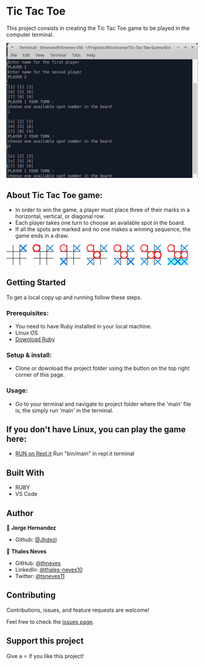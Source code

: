 # Tic Tac Toe

This project consists in creating the Tic Tac Toe game to be played in the computer terminal.


![screenshot](assets/images/screenshot.png)

## About Tic Tac Toe game:

- In order to win the game, a player must place three of their marks in a horizontal, vertical, or diagonal row.
- Each player takes one turn to choose an available spot in the board.
- If all the spots are marked and no one makes a winning sequence, the game ends in a draw.

![screenshot](assets/images/options.png)

## Getting Started

To get a local copy up and running follow these steps.

### Prerequisites:
- You need to have Ruby installed in your local machine.
- Linux OS
- [Download Ruby](https://www.ruby-lang.org/en/)

### Setup & install:
- Clone or download the project folder using the button on the top right corner of this page.

### Usage:
- Go to your terminal and navigate to project folder where the 'main' file is, the simply run 'main' in the terminal.


## If you don't have Linux, you can play the game here:

- [RUN on Repl.it](https://repl.it/@ThalesNeves/Tic-Tac-Toe-Game#bin/main) Run "bin/main" in repl.it terminal

## Built With

- RUBY
- VS Code

## Author

👤 **Jorge Hernandez**

- Github: [@Jhdezj](https://github.com/Jhdezj)

👤 **Thales Neves**

- GitHub: [@thneves](https://github.com/thneves)
- LinkedIn: [@thales-neves10](https://www.linkedin.com/in/thales-neves10/)
- Twitter: [@tsneves11](https://twitter.com/tsneves11)


## Contributing

Contributions, issues, and feature requests are welcome!

Feel free to check the [issues page](https://github.com/thneves/Tic-Tac-Toe-Game/issues).

## Support this project

Give a :star: if you like this project!
